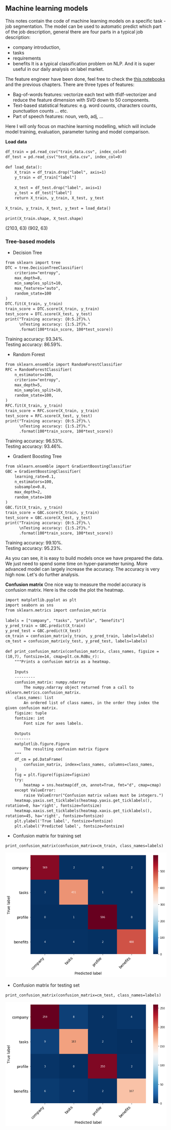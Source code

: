 ## Machine learning models

This notes contain the code of machine learning models on a specific task - job segmentation. The model can be used to automatic predict which part of the job description, general there are four parts in a typical job description:
- company introduction,
- tasks
- requirements
- benefits
It is a typical classification problem on NLP. And it is super useful in our daily analysis on label market.

The feature engineer have been done, feel free to check the [this notebooks](https://github.com/RuihaoQiu/NLP-projects/blob/master/notebooks/Job_segmentation/Feature_engineering_job_segmentation.ipynb) and the previous chapters. There are three types of features:
- Bag-of-words features: vectorize each text with tfidf-vectorizer and reduce the feature dimension with SVD down to 50 components.
- Text-based statistical features: e.g. word counts, characters counts, punctuation counts ... etc.
- Part of speech features: noun, verb, adj, ...

Here I will only focus on machine learning modelling, which will include model training, evaluation, parameter tuning and model comparison.

**Load data**
```
df_train = pd.read_csv("train_data.csv", index_col=0)
df_test = pd.read_csv("test_data.csv", index_col=0)

def load_data():
    X_train = df_train.drop("label", axis=1)
    y_train = df_train["label"]

    X_test = df_test.drop("label", axis=1)
    y_test = df_test["label"]
    return X_train, y_train, X_test, y_test

X_train, y_train, X_test, y_test = load_data()

print(X_train.shape, X_test.shape)
```
(2103, 63) (902, 63)

### Tree-based models
- Decision Tree
```
from sklearn import tree
DTC = tree.DecisionTreeClassifier(
    criterion="entropy",
    max_depth=8,
    min_samples_split=10,
    max_features="auto",
    random_state=100
)
DTC.fit(X_train, y_train)
train_score = DTC.score(X_train, y_train)
test_score = DTC.score(X_test, y_test)
print("Training accuracy: {0:5.2f}%.\
      \nTesting accuracy: {1:5.2f}%."
      .format(100*train_score, 100*test_score))
```
Training accuracy: 93.34%.<br>
Testing accuracy: 86.59%.

- Random Forest
```
from sklearn.ensemble import RandomForestClassifier
RFC = RandomForestClassifier(
    n_estimators=100,
    criterion="entropy",
    max_depth=5,
    min_samples_split=10,
    random_state=100,
)
RFC.fit(X_train, y_train)
train_score = RFC.score(X_train, y_train)
test_score = RFC.score(X_test, y_test)
print("Training accuracy: {0:5.2f}%.\
      \nTesting accuracy: {1:5.2f}%."
      .format(100*train_score, 100*test_score))
```
Training accuracy: 96.53%.<br>
Testing accuracy: 93.46%.

- Gradient Boosting Tree
```
from sklearn.ensemble import GradientBoostingClassifier
GBC = GradientBoostingClassifier(
    learning_rate=0.1,
    n_estimators=100,
    subsample=0.8,
    max_depth=2,
    random_state=100
)
GBC.fit(X_train, y_train)
train_score = GBC.score(X_train, y_train)
test_score = GBC.score(X_test, y_test)
print("Training accuracy: {0:5.2f}%.\
      \nTesting accuracy: {1:5.2f}%."
      .format(100*train_score, 100*test_score))
```
Training accuracy: 99.10%.<br>
Testing accuracy: 95.23%.

As you can see, it is easy to build models once we have prepared the data. We just need to spend some time on hyper-parameter tuning. More advanced model can largely increase the accuracy. The accuracy is very high now. Let's do further analysis.


**Confusion matrix**
One nice way to measure the model accuracy is confusion matrix. Here is the code the plot the heatmap.
```
import matplotlib.pyplot as plt
import seaborn as sns
from sklearn.metrics import confusion_matrix

labels = ["company", "tasks", "profile", "benefits"]
y_pred_train = GBC.predict(X_train)
y_pred_test = GBC.predict(X_test)
cm_train = confusion_matrix(y_train, y_pred_train, labels=labels)
cm_test = confusion_matrix(y_test, y_pred_test, labels=labels)

def print_confusion_matrix(confusion_matrix, class_names, figsize = (10,7), fontsize=14, cmap=plt.cm.RdBu_r):
    """Prints a confusion matrix as a heatmap.

    Inputs
    ---------
    confusion_matrix: numpy.ndarray
        The numpy.ndarray object returned from a call to sklearn.metrics.confusion_matrix.
    class_names: list
        An ordered list of class names, in the order they index the given confusion matrix.
    figsize: tuple
    fontsize: int
        Font size for axes labels.

    Outputs
    -------
    matplotlib.figure.Figure
        The resulting confusion matrix figure
    """
    df_cm = pd.DataFrame(
        confusion_matrix, index=class_names, columns=class_names,
    )
    fig = plt.figure(figsize=figsize)
    try:
        heatmap = sns.heatmap(df_cm, annot=True, fmt="d", cmap=cmap)
    except ValueError:
        raise ValueError("Confusion matrix values must be integers.")
    heatmap.yaxis.set_ticklabels(heatmap.yaxis.get_ticklabels(), rotation=0, ha='right', fontsize=fontsize)
    heatmap.xaxis.set_ticklabels(heatmap.xaxis.get_ticklabels(), rotation=45, ha='right', fontsize=fontsize)
    plt.ylabel('True label', fontsize=fontsize)
    plt.xlabel('Predicted label', fontsize=fontsize)
```
- Confusion matrix for training set
```
print_confusion_matrix(confusion_matrix=cm_train, class_names=labels)
```
![train](plots/confusion_matrix_heatmap_train.png)

- Confusion matrix for testing set
```
print_confusion_matrix(confusion_matrix=cm_test, class_names=labels)
```
![test](plots/confusion_matrix_heatmap_test.png)

